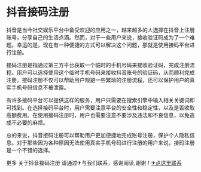 # 抖音接码注册

抖音是当今社交娱乐平台中备受欢迎的应用之一，越来越多的人选择在抖音上注册账号，分享自己的生活点滴。然而，对于一些用户来说，接收验证码成为了一个难题。幸运的是，现在有一种便捷的方式可以解决这个问题，那就是使用接码平台进行注册。

接码注册是指通过第三方平台获取一个临时的手机号码来接收验证码，完成注册流程。用户可以选择使用这个临时手机号码来接收抖音账号的验证码，从而顺利完成注册。接码注册不仅可以帮助用户规避一些繁琐的注册流程，还可以保护用户的真实手机号码信息不被泄露。

有许多接码平台可以提供这样的服务，用户只需要在搜索引擎中输入相关关键词即可找到。在选择接码平台时，用户需要注意平台的安全性和稳定性，以及是否收取高额费用。在使用接码注册时，用户也需要注意不要涉及违法和不良信息，以免造成不必要的麻烦。

总的来说，抖音接码注册可以帮助用户更加便捷地完成账号注册，保护个人隐私信息。对于那些因为各种原因无法使用真实手机号码进行注册的用户来说，接码注册是一个不错的选择。

更多 关于抖音接码注册 请通过✈与我们联系，感谢阅读,谢谢！[✈点这里联系](https://abc.k02.cc)